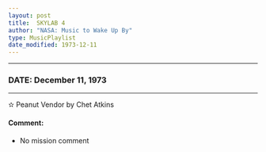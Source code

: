 ```yaml
---
layout: post
title:  SKYLAB 4
author: "NASA: Music to Wake Up By"
type: MusicPlaylist
date_modified: 1973-12-11
---
```


----
### DATE: December 11, 1973
----
✫ Peanut Vendor by Chet Atkins

#### Comment:
* No mission comment
